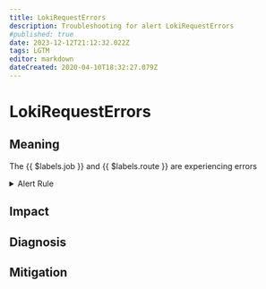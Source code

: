 ```yaml
---
title: LokiRequestErrors
description: Troubleshooting for alert LokiRequestErrors
#published: true
date: 2023-12-12T21:12:32.022Z
tags: LGTM
editor: markdown
dateCreated: 2020-04-10T18:32:27.079Z
---
```


# LokiRequestErrors

## Meaning
[//]: # "Short paragraph that explains what the alert means"
The {{ $labels.job }} and {{ $labels.route }} are experiencing errors

<details>
  <summary>Alert Rule</summary>

  ```yaml
alert: LokiRequestErrors
expr: 100 * sum(rate(loki_request_duration_seconds_count{status_code=~"5.."}[1m])) by (namespace, job, route) / sum(rate(loki_request_duration_seconds_count[1m])) by (namespace, job, route) > 10
for: 15m
labels:
    severity: critical
annotations:
    summary: Loki request errors (instance {{ $labels.instance }})
    description: |-
        The {{ $labels.job }} and {{ $labels.route }} are experiencing errors
          VALUE = {{ $value }}
          LABELS = {{ $labels }}
    runbook: http://wiki.ringsq.io/runbook/LokiRequestErrors

  ```
</details>


## Impact
[//]: # "What could / will happen if the alert is not addressed"



## Diagnosis
[//]: # "Steps to take to identify the cause of the problem"



## Mitigation
[//]: # "The steps necessary to resolve the alert"
